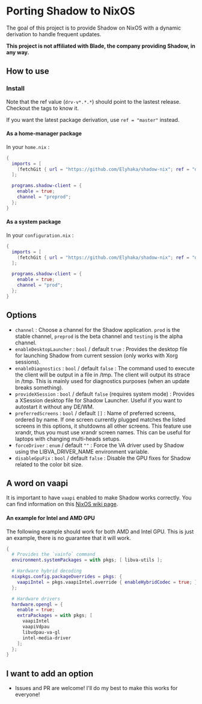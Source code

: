 # Porting Shadow to NixOS

The goal of this project is to provide Shadow on NixOS with a dynamic derivation to handle frequent updates.

**This project is not affiliated with Blade, the company providing Shadow, in any way.**

## How to use

### Install

Note that the ref value (`drv-v*.*.*`) should point to the lastest release. Checkout the tags to know it.

If you want the latest package derivation, use `ref = "master"` instead.

#### As a home-manager package

In your `home.nix` :

```nix
{
  imports = [
    (fetchGit { url = "https://github.com/Elyhaka/shadow-nix"; ref = "drv-v0.14.0"; } + "/home-manager.nix")
  ];

  programs.shadow-client = {
    enable = true;
    channel = "preprod";
  };
}
```

#### As a system package

In your `configuration.nix` :

```nix
{
  imports = [
    (fetchGit { url = "https://github.com/Elyhaka/shadow-nix"; ref = "drv-v0.14.0"; } + "/system.nix")
  ];

  programs.shadow-client = {
    enable = true;
    channel = "prod";
  };
}
```

## Options

 - `channel` : Choose a channel for the Shadow application. `prod` is the stable channel, `preprod` is the beta channel and `testing` is the alpha channel.
 - `enableDesktopLauncher` : `bool` / default `true` : Provides the desktop file for launching Shadow from current session (only works with Xorg sessions).
 - `enableDiagnostics` : `bool` / default `false` : The command used to execute the client will be output in a file in /tmp. The client will output its strace in /tmp. This is mainly used for diagnostics purposes (when an update breaks something).
 - `provideXSession` : `bool` / default `false` (requires system mode) : Provides a XSession desktop file for Shadow Launcher. Useful if you want to autostart it without any DE/WM.
 - `preferredScreens` : `bool` / default `[]` : Name of preferred screens, ordered by name. If one screen currently plugged matches the listed screens in this options, it shutdowns all other screens. This feature use xrandr, thus you must use xrandr screen names. This can be useful for laptops with changing multi-heads setups.
 - `forceDriver` : `enum` / default `""` : Force the VA driver used by Shadow using the LIBVA_DRIVER_NAME environment variable.
 - `disableGpuFix` : `bool` / default `false` : Disable the GPU fixes for Shadow related to the color bit size.


## A word on vaapi

It is important to have `vaapi` enabled to make Shadow works correctly. You can find information on this [NixOS wiki page](https://nixos.wiki/wiki/Accelerated_Video_Playback). 


#### An example for Intel and AMD GPU

The following example should work for both AMD and Intel GPU. This is just an example, there is no guarantee that it will work.

```nix
{
  # Provides the `vainfo` command
  environment.systemPackages = with pkgs; [ libva-utils ];

  # Hardware hybrid decoding
  nixpkgs.config.packageOverrides = pkgs: {
    vaapiIntel = pkgs.vaapiIntel.override { enableHybridCodec = true; };
  };

  # Hardware drivers
  hardware.opengl = {
    enable = true;
    extraPackages = with pkgs; [
      vaapiIntel
      vaapiVdpau
      libvdpau-va-gl
      intel-media-driver
    ];
  };
}
```


## I want to add an option

 - Issues and PR are welcome! I'll do my best to make this works for everyone!


